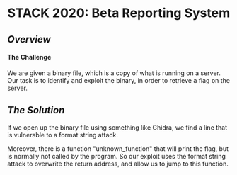 # STACK 2020: Beta Reporting System

## *Overview*

#### The Challenge

We are given a binary file, which is a copy of what is running on a server. Our task is to identify and exploit the binary, in order to retrieve a flag on the server.

## *The Solution*

If we open up the binary file using something like Ghidra, we find a line that is vulnerable to a format string attack.

Moreover, there is a function "unknown_function" that will print the flag, but is normally not called by the program. So our exploit uses the format string attack to overwrite the return address, and allow us to jump to this function.


